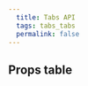 ```yaml
---
  title: Tabs API
  tags: tabs_tabs
  permalink: false
---
```


## Props table

<esds-data-table headers='{{ componentProps.tabs.headers | dump }}' rows='{{ componentProps.tabs.rows | dump }}'>
